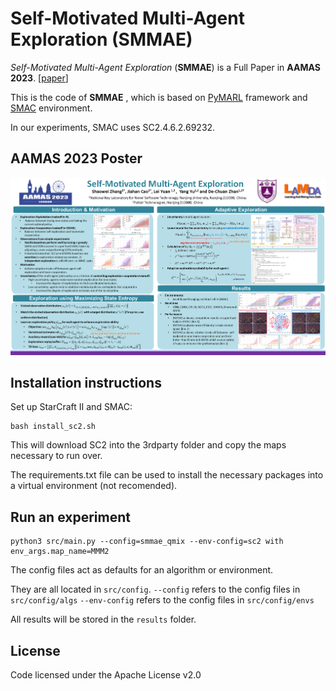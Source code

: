 # Self-Motivated Multi-Agent Exploration (SMMAE)

*Self-Motivated Multi-Agent Exploration* (**SMMAE**) is a Full Paper in **AAMAS 2023**. \[[paper](https://www.southampton.ac.uk/~eg/AAMAS2023/pdfs/p476.pdf)\]

This is the code of **SMMAE** , which is based on [PyMARL](https://github.com/oxwhirl/pymarl) framework and [SMAC](https://github.com/oxwhirl/smac) environment.

In our experiments, SMAC uses SC2.4.6.2.69232.

## AAMAS 2023 Poster

![SMMAE_poster](assets/SMMAE_poster.png)

## Installation instructions

Set up StarCraft II and SMAC:
```shell
bash install_sc2.sh
```

This will download SC2 into the 3rdparty folder and copy the maps necessary to run over.

The requirements.txt file can be used to install the necessary packages into a virtual environment (not recomended).

## Run an experiment 

```shell
python3 src/main.py --config=smmae_qmix --env-config=sc2 with env_args.map_name=MMM2
```

The config files act as defaults for an algorithm or environment. 

They are all located in `src/config`.
`--config` refers to the config files in `src/config/algs`
`--env-config` refers to the config files in `src/config/envs`


All results will be stored in the `results` folder.


## License

Code licensed under the Apache License v2.0
